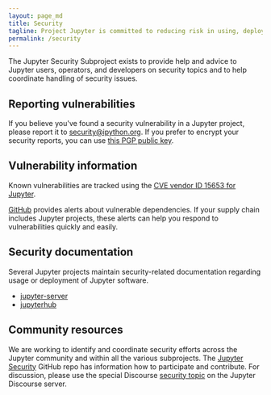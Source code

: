 ```yaml
---
layout: page_md
title: Security
tagline: Project Jupyter is committed to reducing risk in using, deploying, operating, or developing Jupyter software.
permalink: /security
---
```


The Jupyter Security Subproject exists to provide help and advice to Jupyter
users, operators, and developers on security topics and to help coordinate handling
of security issues.

## Reporting vulnerabilities

If you believe you've found a security vulnerability in a Jupyter project,
please report it to [security@ipython.org](mailto:security@ipython.org).
If you prefer to encrypt your security reports,
you can use [this PGP public key](assets/ipython_security.asc).

## Vulnerability information

Known vulnerabilities are tracked using the [CVE vendor ID 15653 for Jupyter](https://www.cvedetails.com/vulnerability-list/vendor_id-15653/Jupyter.html).

[GitHub](https://docs.github.com/en/code-security/supply-chain-security/managing-vulnerabilities-in-your-projects-dependencies/about-alerts-for-vulnerable-dependencies) provides alerts about vulnerable dependencies.
If your supply chain includes Jupyter projects, these alerts can help you respond to vulnerabilities quickly and easily.

## Security documentation

Several Jupyter projects maintain security-related documentation regarding usage or deployment of
Jupyter software.

- [jupyter-server](https://jupyter-server.readthedocs.io/en/latest/operators/security.html)
- [jupyterhub](https://jupyterhub.readthedocs.io/en/stable/reference/websecurity.html)

## Community resources

We are working to identify and coordinate security efforts across the Jupyter community and within all the various subprojects.
The [Jupyter Security](https://github.com/jupyter/security) GitHub repo has information how to participate and contribute.
For discussion, please use the special Discourse [security topic](https://discourse.jupyter.org/c/special-topics/security/48) on the Jupyter Discourse server.


